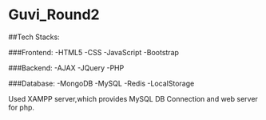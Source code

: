 # Guvi_Round2

##Tech Stacks:

###Frontend:
-HTML5
-CSS
-JavaScript
-Bootstrap

###Backend:
-AJAX
-JQuery
-PHP

###Database:
-MongoDB
-MySQL
-Redis
-LocalStorage

Used XAMPP server,which provides MySQL DB Connection and web server for php.

